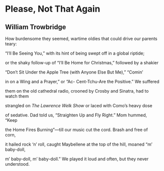 # Please, Not That Again
## William Trowbridge
How burdensome they seemed, wartime
oldies that could drive our parents teary:

“I’ll Be Seeing You,” with its hint
of being swept off in a global riptide;

or the shaky follow-up of “I’ll Be Home
for Christmas,” followed by a shakier

“Don’t Sit Under the Apple Tree
(with Anyone Else But Me),” “Comin’

in on a Wing and a Prayer,” or “Ac-
Cent-Tchu-Are the Positive.” We suffered

them on the old cathedral radio, crooned
by Crosby and Sinatra, had to watch them

strangled on _The Lawrence Welk Show_
or laced with Como’s heavy dose

of sedative. Dad told us, “Straighten Up
and Fly Right.” Mom hummed, “Keep

the Home Fires Burning”—till our music
cut the cord. Brash and free of corn,

it hailed rock ‘n’ roll, caught Maybellene
at the top of the hill, moaned “m’ baby-doll,

m’ baby-doll, m’ baby-doll.” We played it
loud and often, but they never understood.